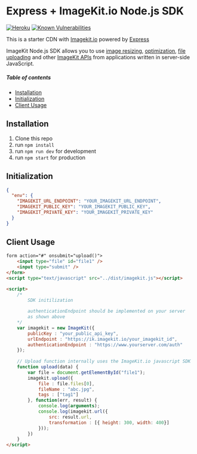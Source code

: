# Express + ImageKit.io Node.js SDK

[![Heroku](https://heroku-badge.herokuapp.com/?app=heroku-badge)](https://cdn-imagekit.herokuapp.com/auth)
[![Known Vulnerabilities](https://snyk.io/test/github/lucky401/cdn-imagekit/badge.svg)](https://snyk.io/test/github/lucky401/cdn-imagekit)

This is a starter CDN with [Imagekit.io](https://docs.imagekit.io) powered by [Express](https://expressjs.com/)

ImageKit Node.js SDK allows you to use [image resizing](https://docs.imagekit.io/features/image-transformations), [optimization](https://docs.imagekit.io/features/image-optimization), [file uploading](https://docs.imagekit.io/api-reference/upload-file-api) and other [ImageKit APIs](https://docs.imagekit.io/api-reference/api-introduction) from applications written in server-side JavaScript.

##### Table of contents
* [Installation](#installation)
* [Initialization](#initialization)
* [Client Usage](#client-usage)

## Installation
1. Clone this repo
2. run `npm install`
3. run `npm run dev` for development
4. run `npm start` for production

## Initialization

```json
{
  "env": {
    "IMAGEKIT_URL_ENDPOINT": "YOUR_IMAGEKIT_URL_ENDPOINT",
    "IMAGEKIT_PUBLIC_KEY": "YOUR_IMAGEKIT_PUBLIC_KEY",
    "IMAGEKIT_PRIVATE_KEY": "YOUR_IMAGEKIT_PRIVATE_KEY"
  }
}
```

## Client Usage

```html
form action="#" onsubmit="upload()">
	<input type="file" id="file1" />
	<input type="submit" />
</form>
<script type="text/javascript" src="../dist/imagekit.js"></script>

<script>
    /* 
        SDK initilization
        
        authenticationEndpoint should be implemented on your server 
        as shown above 
    */
    var imagekit = new ImageKit({
        publicKey : "your_public_api_key",
        urlEndpoint : "https://ik.imagekit.io/your_imagekit_id",
        authenticationEndpoint : "https://www.yourserver.com/auth"
    });
    
    // Upload function internally uses the ImageKit.io javascript SDK
    function upload(data) {
        var file = document.getElementById("file1");
        imagekit.upload({
            file : file.files[0],
            fileName : "abc.jpg",
            tags : ["tag1"]
        }, function(err, result) {
            console.log(arguments);
            console.log(imagekit.url({
                src: result.url,
                transformation : [{ height: 300, width: 400}]
            }));
        })
    }
</script>
```
